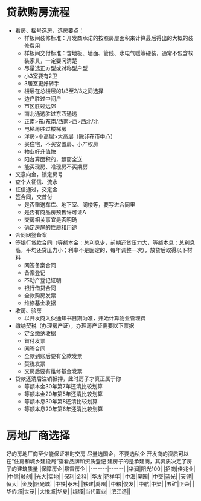 # 贷款购房流程
+ 看房、摇号选房，选房要点：
  + 样板间装修标准：开发商承诺的按照房屋面积来计算最后得出的大概的装修费用
  + 样板间交付标准：含地板、墙面、管线、水电气暖等硬装，通常不包含软装家具，一定要问清楚
  + 尽量选正方型或对称型户型
  + 小3室要有2卫
  + 3居室更好转手
  + 楼层在总楼层的1/3至2/3之间选择
  + 边户胜过中间户
  + 市区胜过远郊
  + 南北通透胜过东西通透
  + 正南>东/东南/西南>西>西北/北
  + 电梯房胜过楼梯房
  + 洋房>小高层>大高层（除非在市中心）
  + 买住宅，不买安置房、小产权房
  + 物业好升值快
  + 阳台算面积的，飘窗全送
  + 能买现房、准现房不买期房
+ 交意向金，锁定房号
+ 查个人征信、流水
+ 征信通过，交定金
+ 签合同，交首付
  + 是否赠送车库、地下室、阁楼等，要写进合同里
  + 是否有商品房预售许可证A
  + 交房相关事宜是否明确
  + 确定房屋的性质和用途
+ 合同网签备案
+ 签银行贷款合同（等额本金：总利息少，前期还贷压力大，等额本息：总利息高，平均还贷压力小；利率不是固定的，每年调整一次），放贷后取得以下材料
  + 网签备案合同
  + 备案登记
  + 不动产登记证明
  + 银行借贷合同
  + 全款购房发票
  + 维修基金收据
+ 收房、验房
  + 以开发商入伙通知书日期为准，开始计算物业管理费
+ 缴纳契税（办理房产证），办理房产证需要以下票据
  + 定金缴纳收据
  + 首付发票
  + 网签合同
  + 全款到账后要有全款发票
  + 契税发票
  + 交房后要有维修基金发票 
+ 贷款还清后注销抵押，此时房子才真正属于你
  + 等额本金30年第7年还清比较划算
  + 等额本金20年第5年还清比较划算
  + 等额本息30年第8还清比较划算
  + 等额本息20年第6年还清比较划算
# 房地厂商选择
好的房地厂商至少能保证准时交房
尽量选国企，不要选私企
开发商的资质可以在“住房和城乡建设局”查看品牌和资质登记
建房子的是承建商，其资质决定了房子的建筑质量
|保障房企|暴雷房企|
|-------|------|
|华润|阳光100|
|招商|佳兆业|
|中信|融创|
|光大|实地|
|保利|金科|
|华发|花样年|
|中海|奥园|
|中交|蓝光|
|天健|恒大|
|金茂|阳光城|
|中铁|泰禾|
|铁建|禹州|
|中粮|俊发|
|中航|中梁|
|五矿|正荣|
|华侨城|世茂|
|大悦城|华夏|
|绿城|当代置业|
|滨江造||

